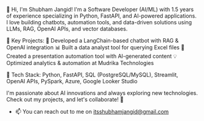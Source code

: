 👋 Hi, I'm Shubham Jangid!
I'm a Software Developer (AI/ML) with 1.5 years of experience specializing in Python, FastAPI, and AI-powered applications. I love building chatbots, automation tools, and data-driven solutions using LLMs, RAG, OpenAI APIs, and vector databases.

🔹 Key Projects:
🚀 Developed a LangChain-based chatbot with RAG & OpenAI integration
📊 Built a data analyst tool for querying Excel files
🎨 Created a presentation automation tool with AI-generated content
💡 Optimized analytics & automation at Mudrika Technologies

🔧 Tech Stack: Python, FastAPI, SQL (PostgreSQL/MySQL), Streamlit, OpenAI APIs, PySpark, Azure, Google Looker Studio

I'm passionate about AI innovations and always exploring new technologies. Check out my projects, and let's collaborate! 🚀
- 📫 You can reach out to me on itsshubhamjangid@gmail.com

<!---
shubhamjangid510/shubhamjangid510 is a ✨ special ✨ repository because its `README.md` (this file) appears on your GitHub profile.
You can click the Preview link to take a look at your changes.
--->
